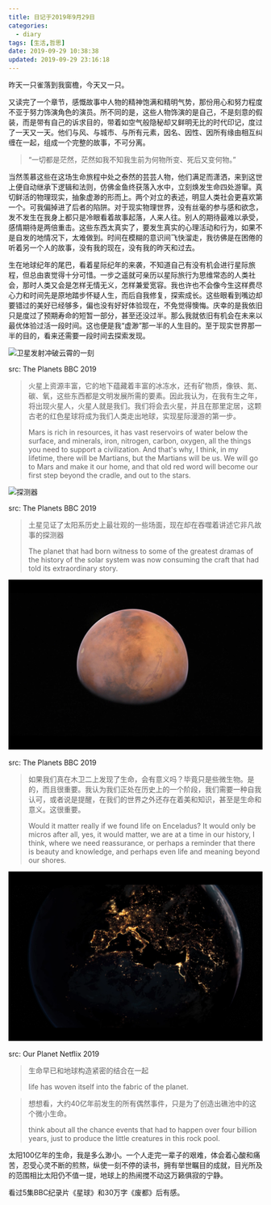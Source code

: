 ```yaml
---
title: 日记于2019年9月29日
categories:
  - diary
tags: [生活,哲思]
date: 2019-09-29 10:38:38
updated: 2019-09-29 23:16:18
---
```


昨天一只雀落到我窗檐，今天又一只。

又读完了一个章节，感慨故事中人物的精神饱满和精明气势，那份用心和努力程度不亚于努力饰演角色的演员。所不同的是，这些人物饰演的是自己，不是刻意的假装，而是带有自己的诉求目的，带着如空气般隐秘却又鲜明无比的时代印记，度过了一天又一天。他们与风、与城市、与所有元素，因名、因性、因所有缘由相互纠缠在一起，组成一个完整的故事，不可分离。

> “一切都是茫然，茫然如我不知我生前为何物所变、死后又变何物。”

当然羡慕这些在这场生命旅程中处之泰然的芸芸人物，他们满足而潇洒，来到这世上便自动继承下逻辑和法则，仿佛金鱼终获落入水中，立刻焕发生命四处游窜。真切鲜活的物理现实，抽象虚渺的形而上。两个对立的表述，明显人类社会更喜欢第一个。可我偏掉进了后者的陷阱。对于现实物理世界，没有丝毫的参与感和欲念，发不发生在我身上都只是冷眼看着故事起落，人来人往。别人的期待最难以承受，感情期待是两倍重击。这些东西太真实了，要发生真实的心理活动和行为，如果不是自发的地情况下，太难做到。时间在模糊的意识间飞快溜走，我彷佛是在困倦的听着另一个人的故事，没有我的现在，没有我的昨天和过去。

生在地球纪年的尾巴，看着星际纪年的来袭，不知道自己有没有机会进行星际旅程，但总由衷觉得十分可惜。一步之遥就可亲历以星际旅行为思维常态的人类社会，那时人类又会是怎样无情无义，怎样兼爱宽容。我也许也不会像今生这样费尽心力和时间先是原地踏步怀疑人生，而后自我修复，探索成长。这些眼看到嘴边却要错过的美好已经够多，偏也没有好好体验现在，不免觉得懊悔。庆幸的是我依旧只是度过了预期寿命的短暂一部分，甚至还没过半。那么我就依旧有机会在未来以最优体验过活一段时间。这也便是我“虚渺”那一半的人生目的。至于现实世界那一半的目的，看来还需要一段时间去探索发现。

![卫星发射冲破云霄的一刻](Screenshot298.png)

src: The Planets BBC 2019

>火星上资源丰富，它的地下蕴藏着丰富的冰冻水，还有矿物质，像铁、氮、碳、氧，这些东西都是文明发展所需的要素。因此我认为，在我有生之年，将出现火星人，火星人就是我们。我们将会去火星，并且在那里定居，这颗古老的红色星球将成为我们人类走出地球，实现星际漫游的第一步。
>
>Mars is rich in resources, it has vast reservoirs of water below the surface, and minerals, iron, nitrogen, carbon, oxygen, all the things you need to support a civilization. And that's why, I think, in my lifetime, there will be Martians, but the Martians will be us. We will go to Mars and make it our home, and that old red word will become our first step beyond the cradle, and out to the stars.

![探测器](Screenshot299.png)

src: The Planets BBC 2019

>土星见证了太阳系历史上最壮观的一些场面，现在却在吞噬着讲述它非凡故事的探测器
>
>The planet that had born witness to some of the greatest dramas of the history of the solar system was now consuming the craft that had told its extraordinary story.

![远方的世界](Screenshot296.png)

src: The Planets BBC 2019

>如果我们真在木卫二上发现了生命，会有意义吗？毕竟只是些微生物。是的，而且很重要。我认为我们正处在历史上的一个阶段，我们需要一种自我认可，或者说是提醒，在我们的世界之外还存在着美和知识，甚至是生命和意义。这很重要。
>
>Would it matter really if we found life on Enceladus? It would only be micros after all, yes, it would matter, we are at a time in our history, I think, where we need reassurance, or perhaps a reminder that there is beauty and knowledge, and perhaps even life and meaning beyond our shores.

![优美的地球夜景](Screenshot202.png)

src: Our Planet Netflix 2019

> 生命早已和地球构造紧密的结合在一起
>
> life has woven itself into the fabric of the planet.



> 想想看，大约40亿年前发生的所有偶然事件，只是为了创造出礁池中的这个微小生命。
>
> think about all the chance events that had to happen over four billion years, just to produce the little creatures in this rock pool.

太阳100亿年的生命，我是多么渺小。一个人走完一辈子的艰难，体会着心酸和痛苦，忍受心灵不断的煎熬，纵使一刻不停的读书，拥有举世瞩目的成就，目光所及的范围相比太阳仍不值一提，地球上的热闹搅不动这万籁俱寂的宁静。



看过5集BBC纪录片《星球》和30万字《废都》后有感。